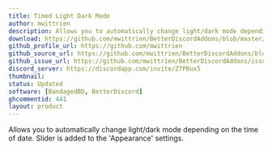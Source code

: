 ```yaml
---
title: Timed Light Dark Mode
author: mwittrien
description: Allows you to automatically change light/dark mode depending on the time of date. Slider is added to the 'Appearance' settings.
download: https://github.com/mwittrien/BetterDiscordAddons/blob/master/Plugins/TimedLightDarkMode/TimedLightDarkMode.plugin.js
github_profile_url: https://github.com/mwittrien
github_source_url: https://github.com/mwittrien/BetterDiscordAddons/blob/master/Plugins/TimedLightDarkMode/
github_issue_url: https://github.com/mwittrien/BetterDiscordAddons/issues/
discord_server: https://discordapp.com/invite/Z7PBux5
thumbnail:
status: Updated
software: [BandagedBD, BetterDiscord]
ghcommentid: 441
layout: product
---
```

Allows you to automatically change light/dark mode depending on the time of date. Slider is added to the 'Appearance' settings.